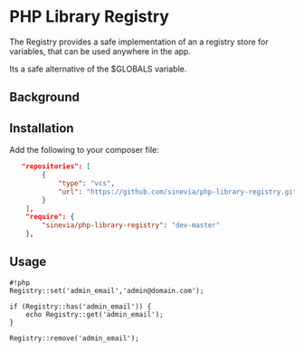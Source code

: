 # PHP Library Registry

The Registry provides a safe implementation of an a registry store for variables, that can be used anywhere in the app.

Its a safe alternative of the $GLOBALS variable. 

## Background ##

## Installation ##

Add the following to your composer file:

```json
   "repositories": [
        {
            "type": "vcs",
            "url": "https://github.com/sinevia/php-library-registry.git"
        }
    ],
    "require": {
        "sinevia/php-library-registry": "dev-master"
    },
```

## Usage ##


```
#!php
Registry::set('admin_email','admin@domain.com');

if (Registry::has('admin_email')) { 
    echo Registry::get('admin_email');
}

Registry::remove('admin_email');

```
